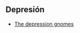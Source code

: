 ## Depresión

-   [The depression gnomes](https://jpetazzo.github.io/2018/09/06/the-depression-gnomes/)
